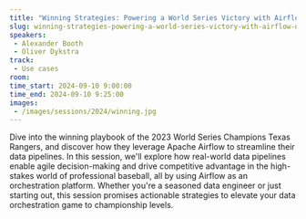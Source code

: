 ```yaml
---
title: "Winning Strategies: Powering a World Series Victory with Airflow Orchestration"
slug: winning-strategies-powering-a-world-series-victory-with-airflow-orchestration
speakers:
 - Alexander Booth
 - Oliver Dykstra
track:
 - Use cases
room: 
time_start: 2024-09-10 9:00:00
time_end: 2024-09-10 9:25:00
images:
 - /images/sessions/2024/winning.jpg 
---
```


Dive into the winning playbook of the 2023 World Series Champions Texas Rangers, and discover how they leverage Apache Airflow to streamline their data pipelines. In this session, we'll explore how real-world data pipelines enable agile decision-making and drive competitive advantage in the high-stakes world of professional baseball, all by using Airflow as an orchestration platform. Whether you're a seasoned data engineer or just starting out, this session promises actionable strategies to elevate your data orchestration game to championship levels.